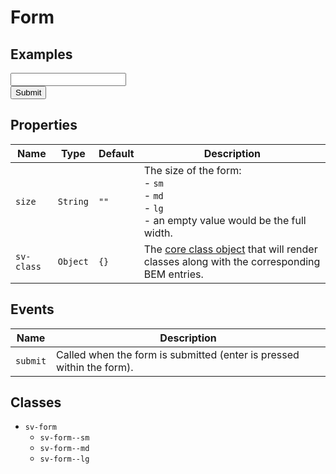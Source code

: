 <script setup>
import { ref } from "vue";
import { Alert, Button, ButtonGroup, Input, Form, Title } from "@/components";
import { ThumbDownIcon, ThumbUpIcon } from "@heroicons/vue/outline";

const size = ref("");

const buttons = ref([
    {
        text: "empty",
        value: ""
    },
    {
        text: "sm",
        value: "sm"
    },
    {
        text: "md",
        value: "md"
    },
    {
        text: "lg",
        value: "lg"
    },
]);

const message = ref("");
const count = ref(0);

const submitted = () => {
    count.value++;
    message.value = `Form submission count: ${count.value}`;
}
</script>

# Form

## Examples

<ButtonGroup v-model="size" :buttons="buttons" class="mb-4" />

<Alert v-if="!!message" variant="info" :message="message" class="mb-4" />

<Form class="border border-solid border-gray-600 p-2 rounded" :size="size" @submit.prevent="submitted()">
<div></div>
<div>
<Input label="Input label" class="pb-2" :icon-start="ThumbDownIcon" v-model="message" />
</div>
<Button class="pt-2" type="submit">Submit</Button>
</Form>

## Properties

| Name       | Type     | Default | Description                                                                                                        |
| ---------- | -------- | ------- | ------------------------------------------------------------------------------------------------------------------ |
| `size`     | `String` | `""`    | The size of the form:<br/>- `sm`<br/>- `md`<br/>- `lg`<br/>- an empty value would be the full width.               |
| `sv-class` | `Object` | `{}`    | The [core class object](/components/core-class) that will render classes along with the corresponding BEM entries. |

## Events

| Name     | Description                                                           |
| -------- | --------------------------------------------------------------------- |
| `submit` | Called when the form is submitted (enter is pressed within the form). |

## Classes

- `sv-form`
  -  `sv-form--sm`
  -  `sv-form--md`
  -  `sv-form--lg`
